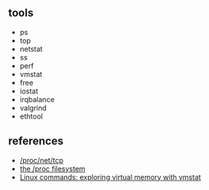 ## tools
* ps
* top
* netstat
* ss
* perf
* vmstat
* free
* iostat
* irqbalance
* valgrind
* ethtool


## references
* [/proc/net/tcp](https://www.kernel.org/doc/Documentation/networking/proc_net_tcp.txt)
* [the /proc filesystem](https://docs.kernel.org/filesystems/proc.html)
* [Linux commands: exploring virtual memory with vmstat](https://www.redhat.com/en/blog/linux-commands-vmstat)
